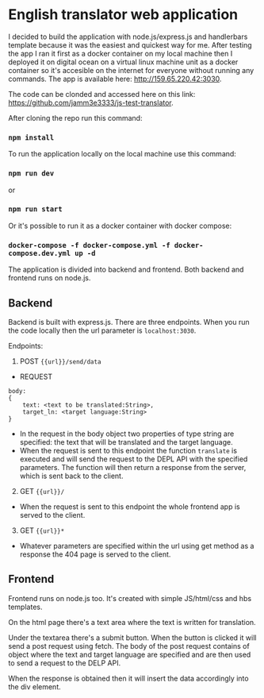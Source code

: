 # English translator web application
I decided to build the application with node.js/express.js and handlerbars template because it was the easiest and quickest way for me.
After testing the app I ran it first as a docker container on my local machine then I deployed it on digital ocean on a virtual linux machine unit as a docker container so it's accesible on the internet for everyone without running any commands. 
The app is available here: http://159.65.220.42:3030.

The code can be clonded and accessed here on this link: https://github.com/jamm3e3333/js-test-translator. 

After cloning the repo run this command:

### `npm install`

To run the application locally on the local machine use this command:

### `npm run dev`
or
### `npm run start`

Or it's possible to run it as a docker container with docker compose:
### `docker-compose -f docker-compose.yml -f docker-compose.dev.yml up -d`

The application is divided into backend and frontend. Both backend and frontend runs on node.js.
## Backend

Backend is built with express.js.
There are three endpoints.
When you run the code locally then the url parameter is `localhost:3030`.

Endpoints:

1. POST `{{url}}/send/data`
- REQUEST
```
body:
{
    text: <text to be translated:String>,
    target_ln: <target language:String>
}
```
- In the request in the body object two properties of type string are specified: the text that will be translated and the target language.
- When the request is sent to this endpoint the function `translate` is executed and will send the request to the DEPL API with the specified parameters. The function will then return a response from the server, which is sent back to the client. 

2. GET `{{url}}/`
- When the request is sent to this endpoint the whole frontend app is served to the client.

3. GET `{{url}}*`
- Whatever parameters are specified within the url using get method as a response the 404 page is served to the client.

## Frontend
Frontend runs on node.js too. It's created with simple JS/html/css and hbs templates.

On the html page there's a text area where the text is written for translation. 

Under the textarea there's a submit button. When the button is clicked it will send a post request using fetch. The body of the post request contains of object where the text and target language are specified and are then used to send a request to the DELP API. 

When the response is obtained then it will insert the data accordingly into the div element. 